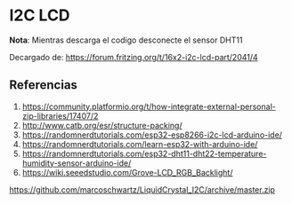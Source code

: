 # I2C LCD


**Nota**: Mientras descarga el codigo desconecte el sensor DHT11



Decargado de: https://forum.fritzing.org/t/16x2-i2c-lcd-part/2041/4

## Referencias



1. https://community.platformio.org/t/how-integrate-external-personal-zip-libraries/17407/2
2. http://www.catb.org/esr/structure-packing/
3. https://randomnerdtutorials.com/esp32-esp8266-i2c-lcd-arduino-ide/
4. https://randomnerdtutorials.com/learn-esp32-with-arduino-ide/
5. https://randomnerdtutorials.com/esp32-dht11-dht22-temperature-humidity-sensor-arduino-ide/
6. https://wiki.seeedstudio.com/Grove-LCD_RGB_Backlight/



https://github.com/marcoschwartz/LiquidCrystal_I2C/archive/master.zip

